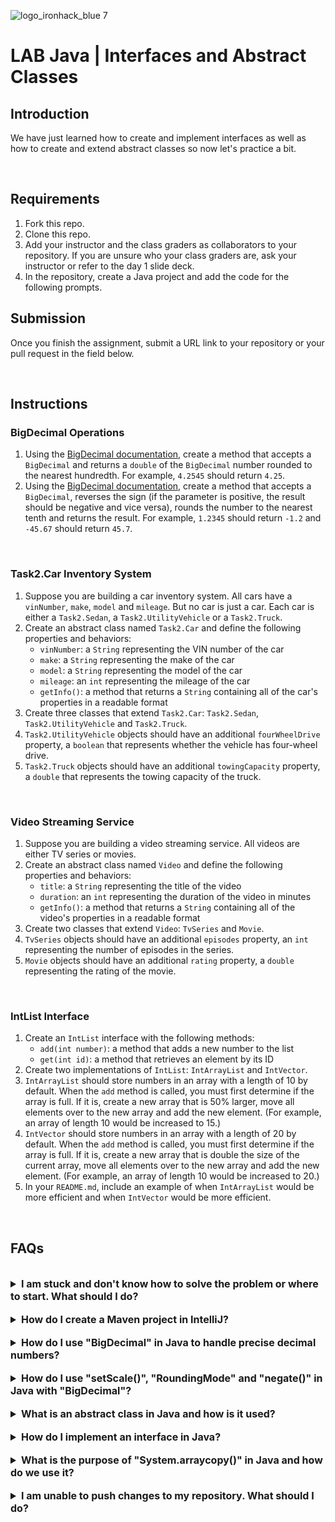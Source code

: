 ![logo_ironhack_blue 7](https://user-images.githubusercontent.com/23629340/40541063-a07a0a8a-601a-11e8-91b5-2f13e4e6b441.png)

# LAB Java | Interfaces and Abstract Classes

## Introduction

We have just learned how to create and implement interfaces as well as how to create and extend abstract classes so now let's practice a bit.

<br>

## Requirements

1. Fork this repo.
2. Clone this repo.
3. Add your instructor and the class graders as collaborators to your repository. If you are unsure who your class graders are, ask your instructor or refer to the day 1 slide deck.
4. In the repository, create a Java project and add the code for the following prompts.

## Submission

Once you finish the assignment, submit a URL link to your repository or your pull request in the field below.

<br>

## Instructions

### BigDecimal Operations

1. Using the [BigDecimal documentation](https://docs.oracle.com/javase/7/docs/api/java/math/BigDecimal.html), create a method that accepts a `BigDecimal` and returns a `double` of the `BigDecimal` number rounded to the nearest hundredth. For example, `4.2545` should return `4.25`.
2. Using the [BigDecimal documentation](https://docs.oracle.com/javase/7/docs/api/java/math/BigDecimal.html), create a method that accepts a `BigDecimal`, reverses the sign (if the parameter is positive, the result should be negative and vice versa), rounds the number to the nearest tenth and returns the result. For example, `1.2345` should return `-1.2` and `-45.67` should return `45.7`.

<br>

### Task2.Car Inventory System

1. Suppose you are building a car inventory system. All cars have a `vinNumber`, `make`, `model` and `mileage`. But no car is just a car. Each car is either a `Task2.Sedan`, a `Task2.UtilityVehicle` or a `Task2.Truck`.
2. Create an abstract class named `Task2.Car` and define the following properties and behaviors:
   - `vinNumber`: a `String` representing the VIN number of the car
   - `make`: a `String` representing the make of the car
   - `model`: a `String` representing the model of the car
   - `mileage`: an `int` representing the mileage of the car
   - `getInfo()`: a method that returns a `String` containing all of the car's properties in a readable format
3. Create three classes that extend `Task2.Car`: `Task2.Sedan`, `Task2.UtilityVehicle` and `Task2.Truck`.
4. `Task2.UtilityVehicle` objects should have an additional `fourWheelDrive` property, a `boolean` that represents whether the vehicle has four-wheel drive.
5. `Task2.Truck` objects should have an additional `towingCapacity` property, a `double` that represents the towing capacity of the truck.

<br>

### Video Streaming Service

1. Suppose you are building a video streaming service. All videos are either TV series or movies.
2. Create an abstract class named `Video` and define the following properties and behaviors:
   - `title`: a `String` representing the title of the video
   - `duration`: an `int` representing the duration of the video in minutes
   - `getInfo()`: a method that returns a `String` containing all of the video's properties in a readable format
3. Create two classes that extend `Video`: `TvSeries` and `Movie`.
4. `TvSeries` objects should have an additional `episodes` property, an `int` representing the number of episodes in the series.
5. `Movie` objects should have an additional `rating` property, a `double` representing the rating of the movie.

<br>

### IntList Interface

1. Create an `IntList` interface with the following methods:
   - `add(int number)`: a method that adds a new number to the list
   - `get(int id)`: a method that retrieves an element by its ID
2. Create two implementations of `IntList`: `IntArrayList` and `IntVector`.
3. `IntArrayList` should store numbers in an array with a length of 10 by default. When the `add` method is called, you must first determine if the array is full. If it is, create a new array that is 50% larger, move all elements over to the new array and add the new element. (For example, an array of length 10 would be increased to 15.)
4. `IntVector` should store numbers in an array with a length of 20 by default. When the `add` method is called, you must first determine if the array is full. If it is, create a new array that is double the size of the current array, move all elements over to the new array and add the new element. (For example, an array of length 10 would be increased to 20.)
5. In your `README.md`, include an example of when `IntArrayList` would be more efficient and when `IntVector` would be more efficient.

<br>

## FAQs

<br>

<details>
  <summary style="font-size: 16px; cursor: pointer; outline: none; font-weight: bold;">I am stuck and don't know how to solve the problem or where to start. What should I do?</summary>

  <br> <!-- ✅ -->

  If you are stuck in your code and don't know how to solve the problem or where to start, you should take a step back and try to form a clear, straightforward question about the specific issue you are facing. The process you will go through while trying to define this question will help you narrow down the problem and come up with potential solutions.

  For example, are you facing a problem because you don't understand the concept or are you receiving an error message that you don't know how to fix? It is usually helpful to try to state the problem as clearly as possible, including any error messages you are receiving. This can help you communicate the issue to others and potentially get help from classmates or online resources.

  Once you have a clear understanding of the problem, you should be able to start working toward the solution.

</details>

<br>

<details>
  <summary style="font-size: 16px; cursor: pointer; outline: none; font-weight: bold;">How do I create a Maven project in IntelliJ?</summary>

  <br> <!-- ✅ -->

  To create a Maven project in IntelliJ, you can follow these steps:

  1. Open IntelliJ IDEA and click the "Create New Project" button.
  2. In the "New Project" dialog, select "Maven" as the build system.
  3. Specify the name of the project.
  4. In the "Project Location" section, specify a location where you want to save your project.
  5. Select the "Create Git repository" checkbox in order to initialize the git repository upon creation of the project.
  6. Click the "Create" button to create the Maven project.

</details>

<br>

<details>
  <summary style="font-size: 16px; cursor: pointer; outline: none; font-weight: bold;">How do I use "BigDecimal" in Java to handle precise decimal numbers?</summary>

  <br> <!-- ✅ -->

  `BigDecimal` is a class in Java that provides support for precise decimal numbers, allowing you to perform arithmetic operations with arbitrary precision.

  Here's how you can use `BigDecimal` in a Java program:

  ```java
  import java.math.BigDecimal;

  public class BigDecimalExample {
  public static void main(String[] args) {
    BigDecimal a = new BigDecimal("0.1");
    BigDecimal b = new BigDecimal("0.2");
    BigDecimal c = a.add(b);
    System.out.println("a + b = " + c);
  }
  }
  ```

  In this example, `BigDecimal` objects are created using the `new` keyword and a string representation of the decimal number. The `add` method is then used to perform arithmetic operations on the `BigDecimal` objects, providing precise results.

  It's important to note that when creating a `BigDecimal` object, it's recommended to use the string constructor instead of the `double` constructor. The `double` constructor is not recommended for creating `BigDecimal` objects because the `double` data type has limited precision and may produce unexpected results.

  In addition to the `add` method, `BigDecimal` also provides other arithmetic operations, such as `subtract`, `multiply` and `divide`, as well as methods for rounding and formatting the decimal number.

</details>

<br>

<details>
  <summary style="font-size: 16px; cursor: pointer; outline: none; font-weight: bold;">How do I use "setScale()", "RoundingMode" and "negate()" in Java with "BigDecimal"?</summary>

  <br> <!-- ✅ -->

  `setScale()`, `RoundingMode` and `negate()` are methods in the `BigDecimal` class in Java that provide additional functionality when working with precise decimal numbers.

  `setScale()` is used to set the scale of a `BigDecimal` object, which determines the number of decimal places to keep. For example:

  ```java
  import java.math.BigDecimal;

  public class BigDecimalExample {
      public static void main(String[] args) {
          BigDecimal a = new BigDecimal("1.234567");
          BigDecimal b = a.setScale(4, BigDecimal.ROUND_HALF_UP);
          System.out.println("a: " + a);
          System.out.println("b: " + b);
      }
  }
  ```

  In this example, `setScale()` is used to set the scale of `a` to 4 decimal places and the result is stored in a new `BigDecimal` object, `b`. The `ROUND_HALF_UP` argument specifies the rounding mode to use when setting the scale.

  `RoundingMode` is an enumeration in Java that defines the different rounding modes that can be used with `BigDecimal`. For example:

  ```java
  import java.math.BigDecimal;
  import java.math.RoundingMode;

  public class BigDecimalExample {
      public static void main(String[] args) {
          BigDecimal a = new BigDecimal("1.234567");
          BigDecimal b = a.setScale(4, RoundingMode.HALF_UP);
          System.out.println("a: " + a);
          System.out.println("b: " + b);
      }
  }
  ```

  In this example, `RoundingMode.HALF_UP` is used as the rounding mode argument in the `setScale()` method.

  `negate()` is used to negate the value of a `BigDecimal` object, converting a positive value to a negative and vice versa. For example:

  ```java
  import java.math.BigDecimal;

  public class BigDecimalExample {
      public static void main(String[] args) {
          BigDecimal a = new BigDecimal("1.234567");
          BigDecimal b = a.negate();
          System.out.println("a: " + a);
          System.out.println("b: " + b);
      }
  }
  ```

  In this example, `negate()` is used to negate the value of `a` and store the result in a new `BigDecimal` object, `b`.

</details>

<br>

<details>
  <summary style="font-size: 16px; cursor: pointer; outline: none; font-weight: bold;">What is an abstract class in Java and how is it used?</summary>

  <br> <!-- ✅ -->

  An abstract class in Java is a class that cannot be instantiated and is intended to be subclassed by other classes. Abstract classes can contain abstract methods, which are methods that are declared but do not have a body.

  An abstract class is used as a base class to provide a common interface and implementation to its subclasses. Subclasses of an abstract class must implement the abstract methods defined in the abstract class.

  Here is an example of an abstract class in Java:

  ```java
  abstract class Shape {
      int x, y;
      // abstract method that subclasses must implement
      abstract void draw();
  }

  class Circle extends Shape {
    @Override
      void draw() {
          System.out.println("Drawing a circle");
      }
  }

  class Square extends Shape {
    @Override
      void draw() {
          System.out.println("Drawing a square");
      }
  }
  ```

  In this example, the `Shape` class is an abstract class that contains an abstract method `draw()`. The `Circle` and `Square` classes are subclasses of `Shape` and implement the `draw()` method.

  When a subclass implements the abstract methods of its abstract class, it inherits the properties and methods of the abstract class, making it easier to implement common functionality in multiple classes.

</details>

<br>

<details>
  <summary style="font-size: 16px; cursor: pointer; outline: none; font-weight: bold;">How do I implement an interface in Java?</summary>

  <br> <!-- ✅ -->

  In Java, an interface is a blueprint for classes that outlines the methods that a class must implement. To implement an interface, you need to create a class that implements the interface and provides an implementation for each of its methods.

  Here is an example of how to implement an interface in Java:

  ```java
  interface Shape {
      void draw();
  }

  class Circle implements Shape {
    @Override
      public void draw() {
          System.out.println("Drawing a circle");
      }
  }

  class Square implements Shape {
    @Override
      public void draw() {
          System.out.println("Drawing a square");
      }
  }
  ```

  In this example, the `Shape` interface defines a single method `draw()`. The `Circle` and `Square` classes implement the `Shape` interface by providing an implementation for the `draw()` method.

  When a class implements an interface, it must implement all the methods defined in the interface. If a class does not implement all the methods, it will not compile. Interfaces can be used to enforce a common set of methods in a group of classes, making it easier to write code that is interchangeable between different classes that implement the same interface.

</details>

<br>

<details>
  <summary style="font-size: 16px; cursor: pointer; outline: none; font-weight: bold;">What is the purpose of "System.arraycopy()" in Java and how do we use it?</summary>

  <br> <!-- ✅ -->

  The `System.arraycopy()` method in Java is used to copy elements from one array to another. It is part of the `System` class and provides a faster alternative to the traditional for loop method of copying arrays. The method has the following signature:

  ```java
  public static void arraycopy(Object src, int srcPos, Object dest, int destPos, int length)
  ```

  Here's an example of how you can use `System.arraycopy()`:

  ```java
  int[] sourceArray = new int[] {1, 2, 3, 4, 5};
  int[] destinationArray = new int[5];
  System.arraycopy(sourceArray, 0, destinationArray, 0, sourceArray.length);

  System.out.println(Arrays.toString(destinationArray));
  ```

  In this example, `System.arraycopy()` is used to copy the elements of `sourceArray` to `destinationArray`. The first argument `src` is the source array, the second argument `srcPos` is the starting position in the source array, the third argument `dest` is the destination array, the fourth argument `destPos` is the starting position in the destination array and the fifth argument `length` is the number of elements to be copied. The output of this example would be `[1, 2, 3, 4, 5]`.

</details>

<br>

<details>
  <summary style="font-size: 16px; cursor: pointer; outline: none; font-weight: bold;">I am unable to push changes to my repository. What should I do?</summary>

  <br> <!-- ✅ -->

  If you are unable to push changes to your repository, here are a few steps that you can follow:

  1. Check your internet connection: Ensure that your internet connection is stable and working.
  1. Verify your repository URL: Make sure that you are using the correct repository URL to push your changes.
  2. Check Git credentials: Ensure that your Git credentials are up-to-date and correct. You can check your credentials using the following command:

  ```bash
  git config --list
  ```

  4. Update your local repository: Before pushing changes, make sure that your local repository is up-to-date with the remote repository. You can update your local repository using the following command:

  ```bash
  git fetch origin
  ```

  5. Check for conflicts: If there are any conflicts between your local repository and the remote repository, resolve them before pushing changes.
  6. Push changes: Once you have resolved any conflicts and updated your local repository, you can try pushing changes again using the following command:

  ```bash
  git push origin <branch_name>
  ```

</details>

